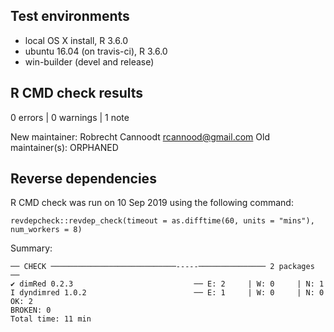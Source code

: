 
## Test environments
* local OS X install, R 3.6.0
* ubuntu 16.04 (on travis-ci), R 3.6.0
* win-builder (devel and release)

## R CMD check results

0 errors | 0 warnings | 1 note

New maintainer:
  Robrecht Cannoodt <rcannood@gmail.com>
Old maintainer(s):
  ORPHANED

## Reverse dependencies

R CMD check was run on 10 Sep 2019 using the following command:

```
revdepcheck::revdep_check(timeout = as.difftime(60, units = "mins"), num_workers = 8)
```

Summary:
```
── CHECK ────────────────────────────-----─────────────── 2 packages ──
✔ dimRed 0.2.3                           ── E: 2     | W: 0     | N: 1                                                                             
I dyndimred 1.0.2                        ── E: 1     | W: 0     | N: 0                                                                             
OK: 2                                                                                                                                            
BROKEN: 0
Total time: 11 min
```
